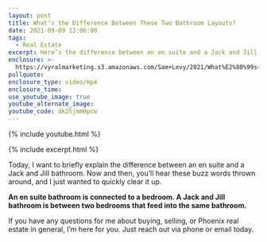 ```yaml
---
layout: post
title: What’s the Difference Between These Two Bathroom Layouts?
date: 2021-09-09 12:06:00
tags:
  - Real Estate
excerpt: Here’s the difference between an en suite and a Jack and Jill bathroom.
enclosure: >-
  https://vyralmarketing.s3.amazonaws.com/Sam+Levy/2021/What%E2%80%99s+the+Difference+Between+These+Two+Bathroom+Layouts_+(3).mp4
pullquote:
enclosure_type: video/mp4
enclosure_time:
use_youtube_image: true
youtube_alternate_image:
youtube_code: dk25jmmHpcw
---
```

{% include youtube.html %}

{% include excerpt.html %}

Today, I want to briefly explain the difference between an en suite and a Jack and Jill bathroom. Now and then, you’ll hear these buzz words thrown around, and I just wanted to quickly clear it up.

**An en suite bathroom is connected to a bedroom. A Jack and Jill bathroom is between two bedrooms that feed into the same bathroom.**

If you have any questions for me about buying, selling, or Phoenix real estate in general, I’m here for you. Just reach out via phone or email today.
